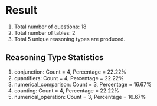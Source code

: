 # Result<br/>
1. Total number of questions: 18<br/>
2. Total number of tables: 2<br/>
3. Total 5 unique reasoning types are produced.<br/>
## **Reasoning Type Statistics**<br/>
1. conjunction: Count = 4, Percentage = 22.22%<br/>
2. quantifiers: Count = 4, Percentage = 22.22%<br/>
3. numerical_comparison: Count = 3, Percentage = 16.67%<br/>
4. counting: Count = 4, Percentage = 22.22%<br/>
5. numerical_operation: Count = 3, Percentage = 16.67%<br/>
